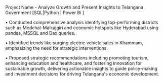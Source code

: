 Project Name - Analyze Growth and Present Insights to Telangana Government [SQL|Python | Power Bi ]

•	Conducted comprehensive analysis identifying top-performing districts such as Medchal-Malkajgiri and economic hotspots like Hyderabad using pandas, MSSQL and Dax queries.

•	Identified trends like surging electric vehicle sales in Khammam, emphasizing the need for strategic interventions.

•	Proposed strategic recommendations including promoting tourism, enhancing education and healthcare, and fostering innovation for sustainable growth, delivering actionable insights to guide policy-making and investment decisions for driving Telangana's economic development.
